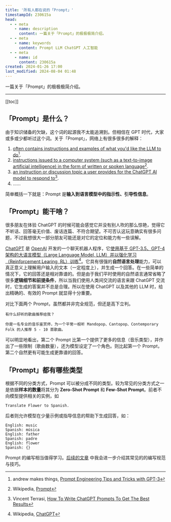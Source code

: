 ```yaml
---
title: '所有人都在说的「Prompt」'
timestampId: 230615a
head:
  - - meta
    - name: description
      content: 一篇关于「Prompt」的极极极简介绍。
  - - meta
    - name: keywords
      content: Prompt LLM ChatGPT 人工智能
  - - meta
    - name: id
      content: 230615a
created: 2024-01-26 17:00
last_modified: 2024-08-04 01:48
---
```


一篇关于「Prompt」的极极极简介绍。

---

[[toc]]

## 「Prompt」是什么？

由于知识储备的欠缺，这个词的起源我不太能追溯到。但相信在 GPT 时代，大家或多或少都听过这个词。关于「Prompt」，网络上有很多很多的解释：

1. <u>often contains instructions and examples of what you'd like the LLM to do</u>[^1].
2. <u>instructions issued to a computer system (such as a text-to-image artificial intelligence) in the form of written or spoken language</u>[^2].
3. <u>an instruction or discussion topic a user provides for the ChatGPT AI model to respond to</u>[^3].
4. ……

简单概括一下就是：Prompt 是**输入到语言模型中的指示性、引导性信息**。

## 「Prompt」能干啥？

很多朋友在体验 ChatGPT 的时候可能会感觉它并没有别人吹的那么惊艳，觉得它不听话、回答毫无价值、废话连篇、不符合期望。不可否认这玩意确实有很多问题，不过我想很大一部分朋友可能还是对它的定位和能力有一些误解。

[ChatGPT](https://chat.openai.com/) 是 [OpenAI](https://openai.com) 开发的一个聊天机器人程序，它<u>使用基于 GPT-3.5、GPT-4 架构的大语言模型（Large Language Model, LLM）并以强化学习（Reinforcement Learing, RL）训练</u>[^4]。它具有很强的**自然语言处理**能力，可以真正意义上理解用户输入的文本（一定程度上），并生成一个回答。在一些简单的情况下，它的回答还是相对靠谱的。但是由于我们平时使用的自然语言通常省略了很多**逻辑细节和前提条件**，所以当我们使用人类间交流的语言来跟 ChatGPT 交流时，它生成的答案并不总是合理。所以在使用 ChatGPT 以及其他的 LLM 时，给出精确的、有效的 Prompt 就显得十分重要。

对比下面两个 Prompt，虽然都并非完全规范，但还是高下立判。

```text
有什么好听的歌曲推荐给我？
```

```text
你是一名专业的音乐鉴赏师，为一个平常一般听 Mandopop、Cantopop、Contemporary Folk 的人推荐 5 - 10 首歌曲。
```

可以明显地看出，第二个 Prompt 比第一个提供了更多的信息（音乐类型），并作出了一些限制（歌曲数量），还为模型设定了一个角色。则比起第一个 Prompt，第二个自然更有可能生成更靠谱的回答。

## 「Prompt」都有哪些类型

根据不同的分类方式，Prompt 可以被分成不同的类型。较为常见的分类方式之一是依据**样本的数量**将其分为 **Zero-Shot Prompt** 和 **Few-Shot Prompt**。前者不向模型提供相关的实例，如

```text
Translate Flower to Spanish.
```

后者则允许模型在少量示例或指导信息的帮助下生成回答，如：

```text
English: music
Spanish: música
English: father
Spanish: padre
English: flower
Spanish: {}
```

Prompt 的编写相当值得学习。[后续的文章](basics_of_prompting.md) 中我会进一步介绍其常见的的编写规范与技巧。

[^1]: andrew makes things, [Prompt Engineering Tips and Tricks with GPT-3](https://blog.andrewcantino.com/blog/2021/04/21/prompt-engineering-tips-and-tricks/)
[^2]: Wikipedia, [Prompt](https://en.wikipedia.org/wiki/Prompt)
[^3]: Vincent Terrasi, [How To Write ChatGPT Prompts To Get The Best Results](https://www.searchenginejournal.com/how-to-write-chatgpt-prompts/479324/#close)
[^4]: Wikipedia, [ChatGPT](https://zh.wikipedia.org/wiki/ChatGPT)
